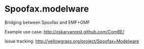 Spoofax.modelware
=================

Bridging between Spoofax and EMF+GMF

Example use case: http://oskarvanrest.github.com/ComBE/

Issue tracking: http://yellowgrass.org/project/Spoofax+Modelware
